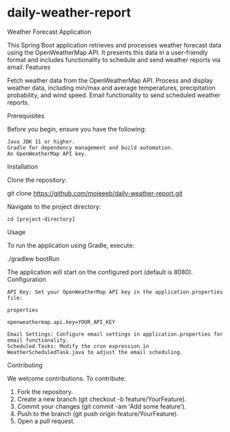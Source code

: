 # daily-weather-report
Weather Forecast Application

This Spring Boot application retrieves and processes weather forecast data using the OpenWeatherMap API. It presents this data in a user-friendly format and includes functionality to schedule and send weather reports via email.
Features

Fetch weather data from the OpenWeatherMap API.
Process and display weather data, including min/max and average temperatures, precipitation probability, and wind speed.
Email functionality to send scheduled weather reports.

Prerequisites

Before you begin, ensure you have the following:

    Java JDK 11 or higher.
    Gradle for dependency management and build automation.
    An OpenWeatherMap API key.

Installation

Clone the repository:


git clone https://github.com/mojeeeb/daily-weather-report.git

Navigate to the project directory:

    cd [project-directory]

Usage

To run the application using Gradle, execute:


./gradlew bootRun

The application will start on the configured port (default is 8080).
Configuration

    API Key: Set your OpenWeatherMap API key in the application.properties file:

    properties

    openweathermap.api.key=YOUR_API_KEY

    Email Settings: Configure email settings in application.properties for email functionality.
    Scheduled Tasks: Modify the cron expression in WeatherScheduledTask.java to adjust the email scheduling.

Contributing

We welcome contributions. To contribute:

1. Fork the repository.
2. Create a new branch (git checkout -b feature/YourFeature).
3. Commit your changes (git commit -am 'Add some feature').
4. Push to the branch (git push origin feature/YourFeature).
5. Open a pull request.
